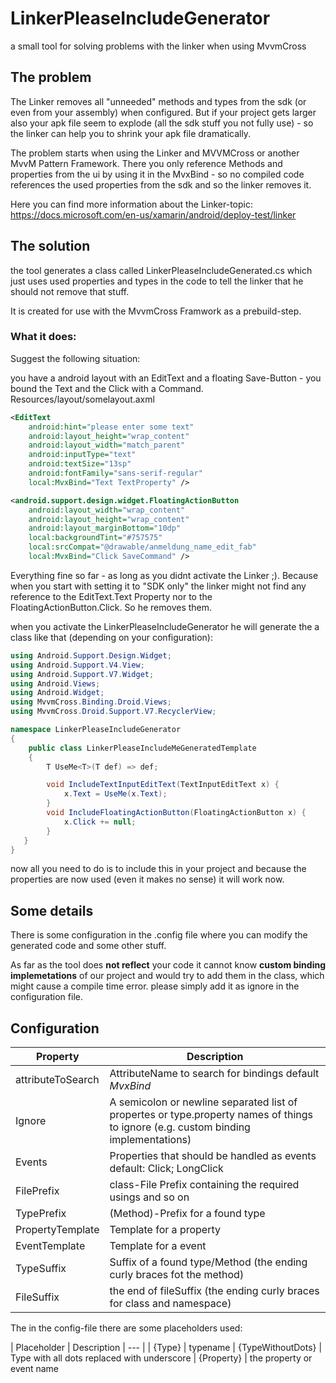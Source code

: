 # LinkerPleaseIncludeGenerator

a small tool for solving problems with the linker when using MvvmCross

## The problem

The Linker removes all "unneeded" methods and types from the sdk (or even from your assembly) when configured.
But if your project gets larger also your apk file seem to explode (all the sdk stuff you not fully use) - so the linker can help you to shrink your apk file dramatically.

The problem starts when using the Linker and MVVMCross or another MvvM Pattern Framework.
There you only reference Methods and properties from the ui by using it in the MvxBind - so no compiled code references the used properties from the sdk and so the linker removes it.

Here you can find more information about the Linker-topic: https://docs.microsoft.com/en-us/xamarin/android/deploy-test/linker



## The solution

the tool generates a class called LinkerPleaseIncludeGenerated.cs which just uses used properties and types in the code to tell the linker that he should not remove that stuff.

It is created for use with the MvvmCross Framwork as a prebuild-step.

### What it does:

Suggest the following situation:

you have a android layout with an EditText and a floating Save-Button - you bound the Text and the Click with a Command.
Resources/layout/somelayout.axml
```xml
<EditText
    android:hint="please enter some text"
    android:layout_height="wrap_content"
    android:layout_width="match_parent"
    android:inputType="text"
    android:textSize="13sp"
    android:fontFamily="sans-serif-regular"
    local:MvxBind="Text TextProperty" />

<android.support.design.widget.FloatingActionButton
    android:layout_width="wrap_content"
    android:layout_height="wrap_content"
    android:layout_marginBottom="10dp"
    local:backgroundTint="#757575"
    local:srcCompat="@drawable/anmeldung_name_edit_fab"
    local:MvxBind="Click SaveCommand" />
``` 

Everything fine so far - as long as you didnt activate the Linker ;).
Because when you start with setting it to "SDK only" the linker might not find any reference to the EditText.Text Property nor to the 
FloatingActionButton.Click. So he removes them.

when you activate the LinkerPleaseIncludeGenerator he will generate the a class like that (depending on your configuration):

```csharp
using Android.Support.Design.Widget;
using Android.Support.V4.View;
using Android.Support.V7.Widget;
using Android.Views;
using Android.Widget;
using MvvmCross.Binding.Droid.Views;
using MvvmCross.Droid.Support.V7.RecyclerView;

namespace LinkerPleaseIncludeGenerator
{
    public class LinkerPleaseIncludeMeGeneratedTemplate
    {
        T UseMe<T>(T def) => def;

        void IncludeTextInputEditText(TextInputEditText x) {
            x.Text = UseMe(x.Text);
        }
        void IncludeFloatingActionButton(FloatingActionButton x) {
            x.Click += null;
        }
   }
}
```

now all you need to do is to include this in your project and because the properties are now used (even it makes no sense) it will work now.

## Some details

There is some configuration in the .config file where you can modify the generated code and some other stuff.

As far as the tool does **not reflect** your code it cannot know **custom binding implemetations** of our project and would try to add them in the class, which might cause a compile time error.
please simply add it as ignore in the configuration file.

## Configuration

| Property | Description |
| --- | --- |
| attributeToSearch | AttributeName to search for bindings default *MvxBind*
| Ignore | A semicolon or newline separated list of propertes or type.property names of things to ignore (e.g. custom binding implementations)
| Events | Properties that should be handled as events default: Click; LongClick
| FilePrefix | class-File Prefix containing the required usings and so on
| TypePrefix | (Method)-Prefix for a found type 
| PropertyTemplate | Template for a property
| EventTemplate | Template for a event
| TypeSuffix | Suffix of a found type/Method (the ending curly braces fot the method)
| FileSuffix | the end of fileSuffix (the ending curly braces for class and namespace)


The in the config-file there are some placeholders used:

| Placeholder | Description
| --- |
| \{Type} | typename
| \{TypeWithoutDots} | Type with all dots replaced with underscore 
| \{Property} | the property or event name
